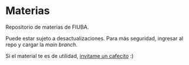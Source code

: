 # Materias
Repositorio de materias de FIUBA.

Puede estar sujeto a desactualizaciones. Para más seguridad, ingresar al repo y cargar la *main branch*.

Si el material te es de utilidad, [invitame un cafecito](https://cafecito.app/gcc-cdimatteo) :)